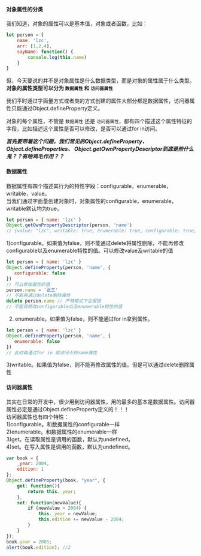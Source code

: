 #### 对象属性的分类
我们知道，对象的属性可以是基本值，对象或者函数，比如：
```js
let person = {
    name: 'lzc',
    arr: [1,2,4],
    sayName: function() {
        console.log(this.name)
    }
}
```
但，今天要说的并不是对象属性是什么数据类型，而是对象的属性属于什么类型。      
****对象的属性类型可以分为 `数据属性` 和 `访问器属性`****      

我们平时通过字面量方式或者类的方式创建的属性大部分都是数据属性，访问器属性只能通过Object.defineProperty定义。       

对象的每个属性，不管是 `数据属性` 还是 `访问器属性`，都有四个描述这个属性特征的字段，比如描述这个属性是否可以修改，是否可以通过for in访问。

***首先要带着这个问题，我们常见的Object.defineProperty、Object.defineProperties、
Object.getOwnPropertyDescriptor到底是些什么鬼？？有啥鸡毛作用？？***      

#### 数据属性
数据属性有四个描述其行为的特性字段：configurable，enumerable，writable，value。       
当我们通过字面量创建对象时，对象属性的configurable，enumerable，writable默认均为true。      
```js
let person = { name: 'lzc' }
Object.getOwnPropertyDescriptor(person, 'name')
// {value: "lzc", writable: true, enumerable: true, configurable: true}
```
1)configurable。如果值为false，则不能通过delete将属性删除，不能再修改configurable以及enumerable特性的值。可以修改value及writable的值
```js
let person = { name: 'lzc' }
Object.defineProperty(person, 'name', {
   configurable: false 
})
// 可以修改属性的值
person.name = '张三'
// 不能再通过delete删除属性
delete person.name // 严格模式下会报错
// 不能再修改configurable以及enumerable特性的值
```

2) enumerable。如果值为false，则不能通过for in拿到属性。
```js
let person = { name: 'lzc' }
Object.defineProperty(person, 'name', {
   enumerable: false 
})
// 此时再通过for in 就访问不到name属性
```

3)writable。如果值为false，则不能再修改属性的值。但是可以通过delete删除属性


#### 访问器属性
其实在日常的开发中，很少用到访问器属性，用的最多的基本是数据属性。访问器属性必定是通过Object.defineProperty定义的！！！    
访问器属性也有四个特性：      
1)configurable。和数据属性的configurable一样       
2)enumerable。和数据属性的enumerable一样       
3)get。在读取属性是调用的函数，默认为undefined。       
4)set。在写入属性是调用的函数，默认为undefined。
```js
var book = {
    _year: 2004,
    edition: 1 
};
Object.defineProperty(book, "year", {
    get: function(){
        return this._year;
    },
    set: function(newValue){
        if (newValue > 2004) {
            this._year = newValue;
            this.edition += newValue - 2004;
        } 
    }
});
book.year = 2005;
alert(book.edition); //2
```

